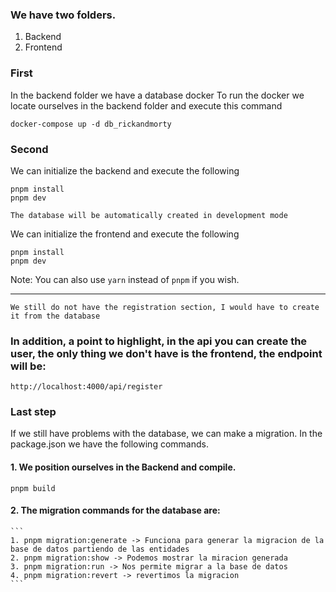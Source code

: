 ### We have two folders.
  1. Backend
  2. Frontend

### First
In the backend folder we have a database docker To run the docker we locate ourselves in the backend folder and execute this command
```
docker-compose up -d db_rickandmorty
```

### Second
We can initialize the backend and execute the following
```
pnpm install
pnpm dev
```

``
The database will be automatically created in development mode
``

We can initialize the frontend and execute the following
```
pnpm install
pnpm dev
```

Note: You can also use ``yarn`` instead of ``pnpm`` if you wish.

----------------------------------------------------------------
``We still do not have the registration section, I would have to create it from the database``

### In addition, a point to highlight, in the api you can create the user, the only thing we don't have is the frontend, the endpoint will be: 
``http://localhost:4000/api/register``


### Last step

If we still have problems with the database, we can make a migration. In the package.json we have the following commands.

  #### 1. We position ourselves in the Backend and compile.
    pnpm build
  #### 2. The migration commands for the database are:
    ```
    1. pnpm migration:generate -> Funciona para generar la migracion de la base de datos partiendo de las entidades
    2. pnpm migration:show -> Podemos mostrar la miracion generada
    3. pnpm migration:run -> Nos permite migrar a la base de datos
    4. pnpm migration:revert -> revertimos la migracion
    ```

